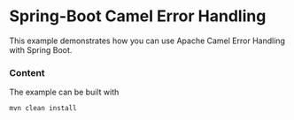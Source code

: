 # Spring-Boot Camel Error Handling

This example demonstrates how you can use Apache Camel Error Handling with Spring Boot.

### Content

The example can be built with

    mvn clean install

